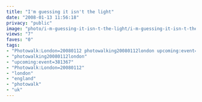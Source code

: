 ```yaml
---
title: "I'm guessing it isn't the light"
date: "2008-01-13 11:56:18"
privacy: "public"
image: "photo/i-m-guessing-it-isn-t-the-light/i-m-guessing-it-isn-t-the-light.jpg"
views: "7"
faves: "0"
tags:
- "Photowalk:London=20080112 photowalking20080112london upcoming:event=381367 london england uk Photowalk:London=20080112"
- "photowalking20080112london"
- "upcoming:event=381367"
- "Photowalk:London=20080112"
- "london"
- "england"
- "photowalk"
- "uk"
---
```


